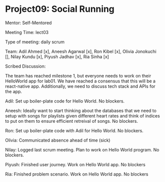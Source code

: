 # Project09: Social Running

Mentor: Self-Mentored

Meeting Time: lect03

Type of meeting: daily scrum

Team: Adil Ahmed [x], Aneesh Agarwal [x], Ron Kibel [x], Olivia Jonokuchi [], Nilay Kundu [x], Piyush Jadhav [x], Ria Sinha [x]

Scribed Discussion:

The team has reached milestone 1, but everyone needs to work on their HelloWorld app for lab01. We have reached a consensus that this will be a react-native app. Additionally, we need to discuss tech stack and APIs for the app.

Adil: Set up boiler-plate code for Hello World. No blockers.

Aneesh: Ideally want to start thinking about the databases that we need to setup with songs for playlists given different heart rates and think of indices to put on them to ensure efficient retreival of songs. No blockers.

Ron: Set up boiler-plate code with Adil for Hello World. No blockers.

Olivia: Communicated absence ahead of time (sick)

Nilay: Logged last scrum meeting. Plan to work on Hello World program. No blockers.

Piyush: Finished user journey. Work on Hello World app. No blockers

Ria: Finished problem scenario. Work on Hello World app. No blockers

